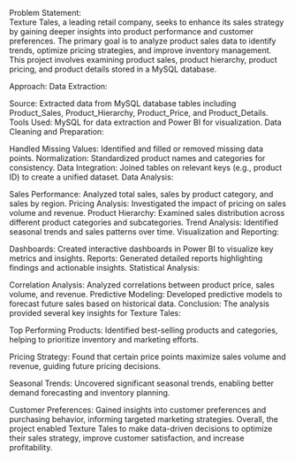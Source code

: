  Problem Statement:  
Texture Tales, a leading retail company, seeks to enhance its sales strategy by gaining deeper insights into product performance and customer preferences. The primary goal is to analyze product sales data to identify trends, optimize pricing strategies, and improve inventory management. This project involves examining product sales, product hierarchy, product pricing, and product details stored in a MySQL database.

Approach:
Data Extraction:

Source: Extracted data from MySQL database tables including Product_Sales, Product_Hierarchy, Product_Price, and Product_Details.
Tools Used: MySQL for data extraction and Power BI for visualization.
Data Cleaning and Preparation:

Handled Missing Values:
Identified and filled or removed missing data points.
Normalization: Standardized product names and categories for consistency.
Data Integration: Joined tables on relevant keys (e.g., product ID) to create a unified dataset.
Data Analysis:

Sales Performance:
Analyzed total sales, sales by product category, and sales by region.
Pricing Analysis: Investigated the impact of pricing on sales volume and revenue.
Product Hierarchy: Examined sales distribution across different product categories and subcategories.
Trend Analysis: Identified seasonal trends and sales patterns over time.
Visualization and Reporting:

Dashboards: 
Created interactive dashboards in Power BI to visualize key metrics and insights.
Reports: Generated detailed reports highlighting findings and actionable insights.
Statistical Analysis:

Correlation Analysis:
Analyzed correlations between product price, sales volume, and revenue.
Predictive Modeling: Developed predictive models to forecast future sales based on historical data.
Conclusion:
The analysis provided several key insights for Texture Tales:

Top Performing Products: 
Identified best-selling products and categories, helping to prioritize inventory and marketing efforts.

Pricing Strategy:
Found that certain price points maximize sales volume and revenue, guiding future pricing decisions.

Seasonal Trends: 
Uncovered significant seasonal trends, enabling better demand forecasting and inventory planning.

Customer Preferences:
Gained insights into customer preferences and purchasing behavior, informing targeted marketing strategies.
Overall, the project enabled Texture Tales to make data-driven decisions to optimize their sales strategy, improve customer satisfaction, and increase profitability.
